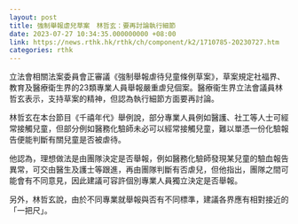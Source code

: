 ```yaml
---
layout: post
title: 強制舉報虐兒草案　林哲玄：要再討論執行細節
date: 2023-07-27 10:34:35.000000000 +08:00
link: https://news.rthk.hk/rthk/ch/component/k2/1710785-20230727.htm
categories: rthk
---
```


立法會相關法案委員會正審議《強制舉報虐待兒童條例草案》，草案規定社福界、教育及醫療衛生界的23類專業人員舉報嚴重虐兒個案。醫療衞生界立法會議員林哲玄表示，支持草案的精神，但認為執行細節方面要再討論。

林哲玄在本台節目《千禧年代》舉例說，部分專業人員例如醫護、社工等人士可經常接觸兒童，但部分例如醫務化驗師未必可以經常接觸兒童，難以單憑一份化驗報告便能判斷有關兒童是否被虐待。

他認為，理想做法是由團隊決定是否舉報，例如醫務化驗師發現某兒童的驗血報告異常，可交由醫生及護士等跟進，再由團隊判斷有否虐兒，但他指出，團隊之間可能會有不同意見，因此建議可容許個別專業人員獨立決定是否舉報。

另外，林哲玄說，由於不同專業就舉報與否有不同標準，建議各界應有相對接近的「一把尺」。
